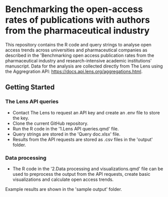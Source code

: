 # Benchmarking the open-access rates of publications with authors from the pharmaceutical industry

This repository contains the R code and query strings to analyse open access trends across universities and pharmaceutical companies as described in the 'Benchmarking open access publication rates from the pharmaceutical industry and research-intensive academic institutions' manuscript. 
Data for the analysis are collected directly from The Lens using the Aggregration API: https://docs.api.lens.org/aggregations.html.

## Getting Started
### The Lens API queries
* Contact The Lens to request an API key and create an .env file to store the key.
* Clone the current GitHub repository.
* Run the R code in the '1.Lens API queries.qmd' file.
* Query strings are stored in the 'Query doc.xlsx' file.
* Results from the API requests are stored as .csv files in the 'output' folder.
  
### Data processing
* The R code in the '2.Data processing and visualizations.qmd' file can be used to preprocess the output from the API requests, create basic visualizations and calculate open access trends.

Example results are shown in the 'sample output' folder.